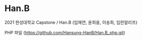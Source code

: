 # Han.B
2021 한성대학교 Capstone / Han.B (임재연, 윤희웅, 이송희, 임란알리프)

PHP 파일 (https://github.com/Hansung-HanB/Han.B_php.git)
